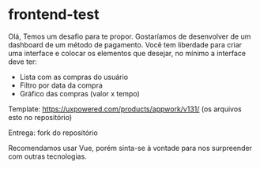 # frontend-test

Olá, Temos um desafio para te propor. Gostaríamos de desenvolver de um dashboard de um método de pagamento. Você tem liberdade para criar uma interface e colocar os elementos que desejar, no mínimo a interface deve ter:

- Lista com as compras do usuário
- Filtro por data da compra
- Gráfico das compras (valor x tempo)


Template: https://uxpowered.com/products/appwork/v131/ (os arquivos esto no repositório)

Entrega: fork do repositório

Recomendamos usar Vue, porém sinta-se à vontade para nos surpreender com outras tecnologias.
